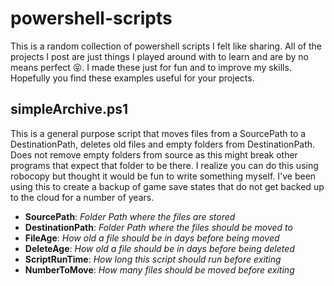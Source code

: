 # powershell-scripts

This is a random collection of powershell scripts I felt like sharing. All of the projects I post are just things I
played around with to learn and are by no means perfect :stuck_out_tongue_closed_eyes:. I made these just for fun and to improve my skills. Hopefully
you find these examples useful for your projects.

## simpleArchive.ps1

This is a general purpose script that moves files from a SourcePath to a DestinationPath, 
deletes old files and empty folders from DestinationPath. Does not remove empty folders from source 
as this might break other programs that expect that folder to be there. I realize you can do this 
using robocopy but thought it would be fun to write something myself. I've been using this to create 
a backup of game save states that do not get backed up to the cloud for a number of years.


- **SourcePath**: *Folder Path where the files are stored*
- **DestinationPath**: *Folder Path where the files should be moved to*
- **FileAge**: *How old a file should be in days before being moved*
- **DeleteAge**: *How old a file should be in days before being deleted*
- **ScriptRunTime**: *How long this script should run before exiting*
- **NumberToMove**: *How many files should be moved before exiting*
